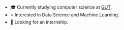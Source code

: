* 🎓 Currently studying computer science at [GUT](https://pg.edu.pl/).
* ⭐ Interested in Data Science and Machine Learning.
* 🔭 Looking for an internship.

<!--
**michalbaldyga/michalbaldyga** is a ✨ _special_ ✨ repository because its `README.md` (this file) appears on your GitHub profile.

Here are some ideas to get you started:

- 🔭 I’m currently working on ...
- 🌱 I’m currently learning ...
- 👯 I’m looking to collaborate on ...
- 🤔 I’m looking for help with ...
- 💬 Ask me about ...
- 📫 How to reach me: ...
- 😄 Pronouns: ...
- ⚡ Fun fact: ...
-->
